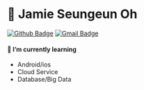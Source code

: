 # :purple_heart: Jamie Seungeun Oh 
   
   [![Github Badge](https://img.shields.io/badge/-jso613-%23181717?logo=github&link=https://github.com/jso613)](https://github.com/jso613)
   [![Gmail Badge](https://img.shields.io/badge/seungeun.oh218-d14836?logo=Gmail&logoColor=white&link=mailto:seungeun.oh218@gmail.com)](mailto:seungeun.oh218@gmail.com)


#### 🌱 I’m currently learning
- Android/ios
- Cloud Service
- Database/Big Data
